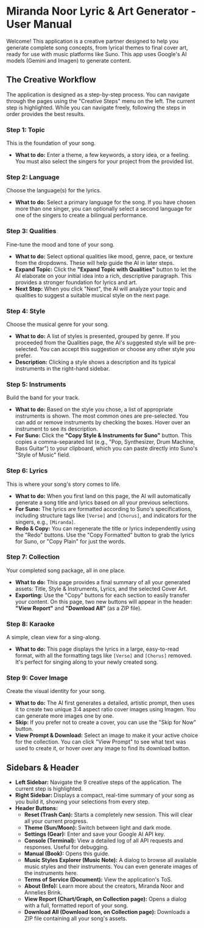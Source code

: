 # Miranda Noor Lyric & Art Generator - User Manual

Welcome! This application is a creative partner designed to help you generate complete song concepts, from lyrical themes to final cover art, ready for use with music platforms like Suno. This app uses Google's AI models (Gemini and Imagen) to generate content.

## The Creative Workflow

The application is designed as a step-by-step process. You can navigate through the pages using the "Creative Steps" menu on the left. The current step is highlighted. While you can navigate freely, following the steps in order provides the best results.

### Step 1: Topic
This is the foundation of your song.
- **What to do:** Enter a theme, a few keywords, a story idea, or a feeling. You must also select the singers for your project from the provided list.

### Step 2: Language
Choose the language(s) for the lyrics.
- **What to do:** Select a primary language for the song. If you have chosen more than one singer, you can optionally select a second language for one of the singers to create a bilingual performance.

### Step 3: Qualities
Fine-tune the mood and tone of your song.
- **What to do:** Select optional qualities like mood, genre, pace, or texture from the dropdowns. These will help guide the AI in later steps.
- **Expand Topic:** Click the **"Expand Topic with Qualities"** button to let the AI elaborate on your initial idea into a rich, descriptive paragraph. This provides a stronger foundation for lyrics and art.
- **Next Step:** When you click "Next", the AI will analyze your topic and qualities to suggest a suitable musical style on the next page.

### Step 4: Style
Choose the musical genre for your song.
- **What to do:** A list of styles is presented, grouped by genre. If you proceeded from the Qualities page, the AI's suggested style will be pre-selected. You can accept this suggestion or choose any other style you prefer.
- **Description:** Clicking a style shows a description and its typical instruments in the right-hand sidebar.

### Step 5: Instruments
Build the band for your track.
- **What to do:** Based on the style you chose, a list of appropriate instruments is shown. The most common ones are pre-selected. You can add or remove instruments by checking the boxes. Hover over an instrument to see its description.
- **For Suno:** Click the **"Copy Style & Instruments for Suno"** button. This copies a comma-separated list (e.g., "Pop, Synthesizer, Drum Machine, Bass Guitar") to your clipboard, which you can paste directly into Suno's "Style of Music" field.

### Step 6: Lyrics
This is where your song's story comes to life.
- **What to do:** When you first land on this page, the AI will automatically generate a song title and lyrics based on all your previous selections.
- **For Suno:** The lyrics are formatted according to Suno's specifications, including structure tags like `[Verse]` and `[Chorus]`, and indicators for the singers, e.g., `[Miranda]`.
- **Redo & Copy:** You can regenerate the title or lyrics independently using the "Redo" buttons. Use the "Copy Formatted" button to grab the lyrics for Suno, or "Copy Plain" for just the words.

### Step 7: Collection
Your completed song package, all in one place.
- **What to do:** This page provides a final summary of all your generated assets: Title, Style & Instruments, Lyrics, and the selected Cover Art.
- **Exporting:** Use the "Copy" buttons for each section to easily transfer your content. On this page, two new buttons will appear in the header: **"View Report"** and **"Download All"** (as a ZIP file).

### Step 8: Karaoke
A simple, clean view for a sing-along.
- **What to do:** This page displays the lyrics in a large, easy-to-read format, with all the formatting tags like `[Verse]` and `[Chorus]` removed. It's perfect for singing along to your newly created song.

### Step 9: Cover Image
Create the visual identity for your song.
- **What to do:** The AI first generates a detailed, artistic prompt, then uses it to create two unique 3:4 aspect ratio cover images using Imagen. You can generate more images one by one.
- **Skip:** If you prefer not to create a cover, you can use the "Skip for Now" button.
- **View Prompt & Download:** Select an image to make it your active choice for the collection. You can click "View Prompt" to see what text was used to create it, or hover over any image to find its download button.

## Sidebars & Header

- **Left Sidebar:** Navigate the 9 creative steps of the application. The current step is highlighted.
- **Right Sidebar:** Displays a compact, real-time summary of your song as you build it, showing your selections from every step.
- **Header Buttons:**
  - **Reset (Trash Can):** Starts a completely new session. This will clear all your current progress.
  - **Theme (Sun/Moon):** Switch between light and dark mode.
  - **Settings (Gear):** Enter and save your Google AI API key.
  - **Console (Terminal):** View a detailed log of all API requests and responses. Useful for debugging.
  - **Manual (Book):** Opens this guide.
  - **Music Styles Explorer (Music Note):** A dialog to browse all available music styles and their instruments. You can even generate images of the instruments here.
  - **Terms of Service (Document):** View the application's ToS.
  - **About (Info):** Learn more about the creators, Miranda Noor and Annelies Brink.
  - **View Report (Chart/Graph, on Collection page):** Opens a dialog with a full, formatted report of your song.
  - **Download All (Download Icon, on Collection page):** Downloads a ZIP file containing all your song's assets.
